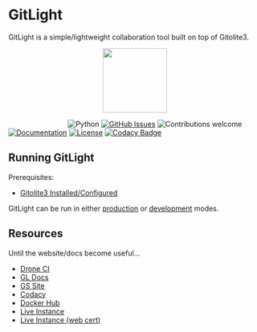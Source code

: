GitLight
========

GitLight is a simple/lightweight collaboration tool built on top of Gitolite3.

<p align="center">
<img src="https://raw.githubusercontent.com/gitlight/gitlight/master/assets/gitlight-logo.png" width="128px">
<p>

&nbsp;&nbsp;&nbsp;&nbsp;&nbsp;&nbsp;&nbsp;&nbsp;&nbsp;&nbsp;&nbsp;&nbsp;&nbsp;&nbsp;
&nbsp;&nbsp;&nbsp;&nbsp;&nbsp;&nbsp;&nbsp;&nbsp;&nbsp;&nbsp;&nbsp;&nbsp;&nbsp;&nbsp;
![Python](https://img.shields.io/badge/python-v3.6-blue.svg)
[![GitHub Issues](https://img.shields.io/github/issues/gitlight/gitlight.svg)](https://github.com/gitlight/gitlight/issues)
![Contributions welcome](https://img.shields.io/badge/contributions-welcome-orange.svg)
[![Documentation](https://readthedocs.org/projects/gitlight/badge/?version=latest)](https://docs.gitlight.io)
[![License](https://img.shields.io/badge/license-GPLv3-blue.svg)](https://opensource.org/licenses/gpl-3.0.html)
[![Codacy Badge](https://api.codacy.com/project/badge/Grade/bd45fe586bad43ac833c19abc00f276d)](https://www.codacy.com/app/MTecknology/gitlight?utm_source=github.com&amp;utm_medium=referral&amp;utm_content=gitlight/gitlight&amp;utm_campaign=Badge_Grade)

Running GitLight
----------------

Prerequisites:

-   [Gitolite3 Installed/Configured](https://docs.gitlight.io/walkthrough/gitolite)

GitLight can be run in either [production](https://docs.gitlight.io/walkthrough/deployment)
or [development](https://docs.gitlight.io/hacking/development) modes.

Resources
---------

Until the website/docs become useful...

-   [Drone CI](https://ci.gitlight.io/)
-   [GL Docs](https://docs.gitlight.io/)
-   [GS Site](https://www.gitlight.io/)
-   [Codacy](https://app.codacy.com/project/MTecknology/gitlight/dashboard)
-   [Docker Hub](https://hub.docker.com/u/gitlight/dashboard/)
-   [Live Instance](http://git.gitlight.io/)
-   [Live Instance (web cert)](http://git-tls.gitlight.io/)
